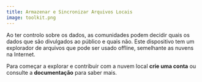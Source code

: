 ```yaml
---
title: Armazenar e Sincronizar Arquivos Locais
image: toolkit.png
---
```


Ao ter controlo sobre os dados, as comunidades podem decidir quais os dados que são divulgados ao público e quais não. Este dispositivo tem um explorador de arquivos que pode ser usado offline, semelhante as nuvens na Internet.

Para começar a explorar e contribuir com a nuvem local **crie uma conta** ou consulte a **documentação** para saber mais.

<app-button :color="true" localUrl=":8081/login" text="Login or Signup"></app-button>
<app-button target="_self" link="storing-sharing#Documentation" text="Read documentation"></app-button>

